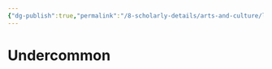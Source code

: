 ```yaml
---
{"dg-publish":true,"permalink":"/8-scholarly-details/arts-and-culture/languages/undercommon/","noteIcon":""}
---
```


# Undercommon
